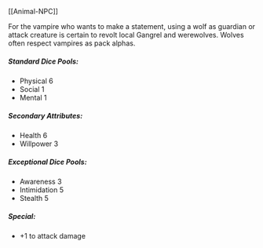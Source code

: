 [[Animal-NPC]]

For the vampire who wants to make a statement, using a wolf as guardian or attack creature is certain to revolt local Gangrel and werewolves. Wolves often respect vampires as pack alphas.
##### Standard Dice Pools:
* Physical 6
* Social 1
* Mental 1
##### Secondary Attributes: 
* Health 6
* Willpower 3
##### Exceptional Dice Pools:
* Awareness 3
* Intimidation 5
* Stealth 5
##### Special:
* +1 to attack damage